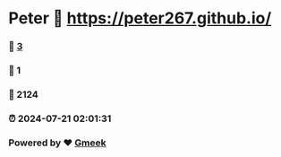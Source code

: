 # Peter :link: https://peter267.github.io/ 
### :page_facing_up: [3](https://peter267.github.io//tag.html) 
### :speech_balloon: 1 
### :hibiscus: 2124 
### :alarm_clock: 2024-07-21 02:01:31 
### Powered by :heart: [Gmeek](https://github.com/Meekdai/Gmeek)
